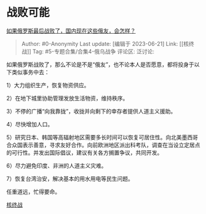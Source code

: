 # 战败可能
[如果俄罗斯最后战败了，国内现在这些俄友，会怎样？](https://www.zhihu.com/question/603168500/answer/3083000856)

> Author: #0-Anonymity
> Last update: [编辑于 2023-06-21]
> Link: [[核终战]]
> Tag: #5-专题合集/合集4-俄乌战争 
> 评论区:
> 泛讨论:

如果俄罗斯战败了，那么不论是不是“俄友”，也不论本人是否愿意，都将投身于以下类似事务中去：

1）大力组织生产，恢复物资供应。

2）在地下城里协助管理发放生活物资，维持秩序。

3）不停的广播“向我靠拢”，收拢并向剩下的幸存者提供人道主义援助。

4）尽快增加人口。

5）研究日本、韩国等高辐射地区需要多长时间可以恢复可居住性。向北美墨西哥合众国表示善意，寻求友好合作。向前欧洲地区派出科考队，调查在当设立定居点的可行性。并发出国际倡议，建议有关各方搁置争议，共同开发。

6）尽力避免印度、非洲的人道主义灾难。

7）恢复台湾治安，解决基本的用水用电等民生问题。

任重道远，忙得要命。

[核终战](https://zhuanlan.zhihu.com/p/484578437)